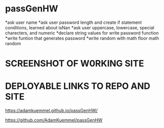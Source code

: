 # passGenHW

*ask user name
*ask user password length and create if statement conditions, learned about isNan
*ask user uppercase, lowercase, special charecters, and numeric
*declare string values for write password function
*write funtion that generates password
*write random with math floor math random

# SCREENSHOT OF W0RKING SITE

# DEPLOYABLE LINKS TO REPO AND SITE

https://adamkuemmel.github.io/passGenHW/

https://github.com/AdamKuemmel/passGenHW
